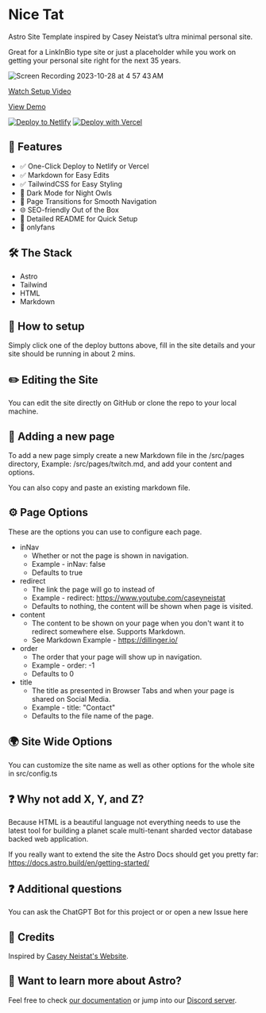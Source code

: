 # Nice Tat

Astro Site Template inspired by Casey Neistat’s ultra minimal personal site. 

Great for a LinkInBio type site or just a placeholder while you work on getting your personal site right for the next 35 years. 

![Screen Recording 2023-10-28 at 4 57 43 AM](https://github.com/ThatGuySam/nice-tat/assets/2830379/d1d4c072-a4ed-4bd6-a3bc-6144c9b113cb)

[Watch Setup Video](https://www.youtube.com/watch?v=sEyHnHjhlr4)

[View Demo](https://nice-tat.netlify.app/)

[![Deploy to Netlify](https://www.netlify.com/img/deploy/button.svg)](https://app.netlify.com/start/deploy?repository=https://github.com/ThatGuySam/nice-tat)
[![Deploy with Vercel](https://vercel.com/button)](https://vercel.com/new/clone?repository-url=https://github.com/ThatGuySam/nice-tat)


## 🌟 Features
- ✅ One-Click Deploy to Netlify or Vercel
- ✅ Markdown for Easy Edits
- ✅ TailwindCSS for Easy Styling
- 🌙 Dark Mode for Night Owls
- 🔄 Page Transitions for Smooth Navigation
- 🌐 SEO-friendly Out of the Box
- 📝 Detailed README for Quick Setup
- 📸 onlyfans


## 🛠 The Stack
- Astro
- Tailwind
- HTML
- Markdown



## 🚀 How to setup

Simply click one of the deploy buttons above, fill in the site details and your site should be running in about 2 mins. 



## ✏️ Editing the Site

You can edit the site directly on GitHub or clone the repo to your local machine. 


## 📄 Adding a new page

To add a new page simply create a new Markdown file in the /src/pages directory, Example: /src/pages/twitch.md, and add your content and options. 

You can also copy and paste an existing markdown file. 



## ⚙️ Page Options

These are the options you can use to configure each page. 

- inNav
    - Whether or not the page is shown in navigation. 
    - Example - inNav: false
    - Defaults to true
- redirect
    - The link the page will go to instead of
    - Example - redirect: https://www.youtube.com/caseyneistat
    - Defaults to nothing, the content will be shown when page is visited. 
- content
    - The content to be shown on your page when you don't want it to redirect somewhere else. Supports Markdown. 
    - See Markdown Example - https://dillinger.io/
- order
    - The order that your page will show up in navigation. 
    - Example - order: -1
    - Defaults to 0
- title
    - The title as presented in Browser Tabs and when your page is shared on Social Media. 
    - Example - title: "Contact"
    - Defaults to the file name of the page. 


## 🌍 Site Wide Options

You can customize the site name as well as other options for the whole site in src/config.ts


## ❓ Why not add X, Y, and Z?

Because HTML is a beautiful language not everything needs to use the latest tool for building a planet scale multi-tenant sharded vector database backed web application. 

If you really want to extend the site the Astro Docs should get you pretty far: https://docs.astro.build/en/getting-started/


## ❓ Additional questions

You can ask the ChatGPT Bot for this project or or open a new Issue here


## 🙏 Credits
Inspired by [Casey Neistat's Website](https://www.caseyneistat.com/).




## 👀 Want to learn more about Astro?

Feel free to check [our documentation](https://docs.astro.build) or jump into our [Discord server](https://astro.build/chat).
